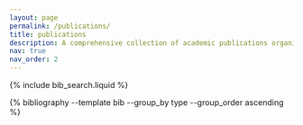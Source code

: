 ```yaml
---
layout: page
permalink: /publications/
title: publications
description: A comprehensive collection of academic publications organized by type and sorted chronologically.
nav: true
nav_order: 2
---
```


<!-- _pages/publications.md -->

<!-- Bibsearch Feature -->

{% include bib_search.liquid %}

<div class="publications">

 {% bibliography --template bib --group_by type --group_order ascending %}

</div>
